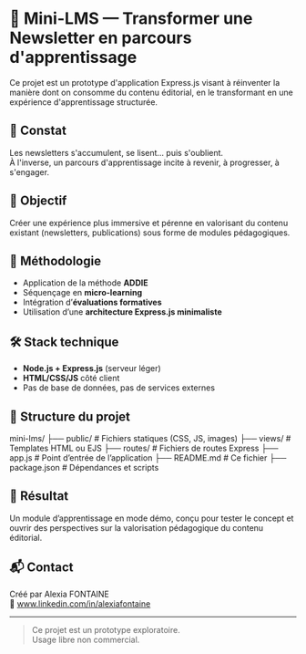# 🚀 Mini-LMS — Transformer une Newsletter en parcours d'apprentissage

Ce projet est un prototype d'application Express.js visant à réinventer la manière dont on consomme du contenu éditorial, en le transformant en une expérience d'apprentissage structurée.

## 📌 Constat

Les newsletters s'accumulent, se lisent… puis s'oublient.  
À l'inverse, un parcours d'apprentissage incite à revenir, à progresser, à s'engager.

## 🎯 Objectif

Créer une expérience plus immersive et pérenne en valorisant du contenu existant (newsletters, publications) sous forme de modules pédagogiques.

## 🧠 Méthodologie

- Application de la méthode **ADDIE**
- Séquençage en **micro-learning**
- Intégration d’**évaluations formatives**
- Utilisation d’une **architecture Express.js minimaliste**

## 🛠️ Stack technique

- **Node.js + Express.js** (serveur léger)
- **HTML/CSS/JS** côté client
- Pas de base de données, pas de services externes

## 📁 Structure du projet

mini-lms/ 
├── public/ # Fichiers statiques (CSS, JS, images) 
├── views/ # Templates HTML ou EJS 
├── routes/ # Fichiers de routes Express 
├── app.js # Point d’entrée de l’application 
├── README.md # Ce fichier 
├── package.json # Dépendances et scripts

## 🧪 Résultat

Un module d’apprentissage en mode démo, conçu pour tester le concept et ouvrir des perspectives sur la valorisation pédagogique du contenu éditorial.

## 📬 Contact

Créé par Alexia FONTAINE  
🔗 www.linkedin.com/in/alexiafontaine 

---

> Ce projet est un prototype exploratoire.  
> Usage libre non commercial. 



